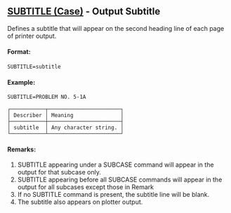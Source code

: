 ## [SUBTITLE (Case)](https://help.hexagonmi.com/bundle/MSC_Nastran_2022.4/page/Nastran_Combined_Book/qrg/casecontrol4a/TOC.SUBTITLE.Case.xhtml) - Output Subtitle

Defines a subtitle that will appear on the second heading line of each page of printer output.

#### Format:

```nastran
SUBTITLE=subtitle
```

#### Example:

```nastran
SUBTITLE=PROBLEM NO. 5-1A
```

```text
┌───────────┬───────────────────────┐
│ Describer │ Meaning               │
├───────────┼───────────────────────┤
│ subtitle  │ Any character string. │
└───────────┴───────────────────────┘
```

#### Remarks:

1. SUBTITLE appearing under a SUBCASE command will appear in the output for that subcase only.
2. SUBTITLE appearing before all SUBCASE commands will appear in the output for all subcases except those in Remark 
3. If no SUBTITLE command is present, the subtitle line will be blank.
4. The subtitle also appears on plotter output.
